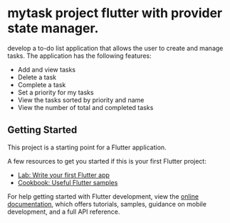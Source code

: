 # mytask project flutter with provider state manager.

develop a to-do list application that allows the user to create and manage tasks. The application has the following features:
- Add and view tasks
- Delete a task
- Complete a task
- Set a priority for my tasks
- View the tasks sorted by priority and name
- View the number of total and completed tasks

## Getting Started

This project is a starting point for a Flutter application.

A few resources to get you started if this is your first Flutter project:

- [Lab: Write your first Flutter app](https://docs.flutter.dev/get-started/codelab)
- [Cookbook: Useful Flutter samples](https://docs.flutter.dev/cookbook)

For help getting started with Flutter development, view the
[online documentation](https://docs.flutter.dev/), which offers tutorials,
samples, guidance on mobile development, and a full API reference.
